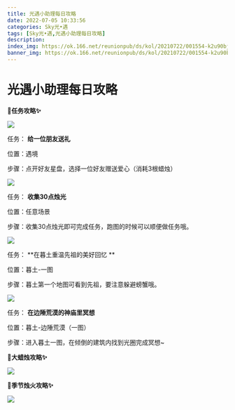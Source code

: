 ```yaml
---
title: 光遇小助理每日攻略
date: 2022-07-05 10:33:56
categories: Sky光•遇
tags: [Sky光•遇,光遇小助理每日攻略]
description: 
index_img: https://ok.166.net/reunionpub/ds/kol/20210722/001554-k2u90bj7ay.png?imageView&thumbnail=600x0&type=jpg
banner_img: https://ok.166.net/reunionpub/ds/kol/20210722/001554-k2u90bj7ay.png?imageView&thumbnail=600x0&type=jpg
---
```

# 光遇小助理每日攻略
**🎉任务攻略✨**

![](https://ok.166.net/reunionpub/ds/kol/20220705/000709-zd0lbqovsw.png)

任务： **给一位朋友送礼**

位置：遇境

步骤：点开好友星盘，选择一位好友赠送爱心（消耗3根蜡烛）

![](https://ok.166.net/reunionpub/ds/kol/20220705/000732-6hjrpksbev.png)

任务： **收集30点烛光**

位置：任意场景

步骤：收集30点烛光即可完成任务，跑图的时候可以顺便做任务哦。

![](https://ok.166.net/reunionpub/ds/kol/20220705/001048-skfg8qce36.png)

任务： **在暮土重温先祖的美好回忆  **

位置：暮土-一图

步骤：暮土第一个地图可看到先祖，要注意躲避螃蟹哦。

![](https://ok.166.net/reunionpub/ds/kol/20220705/000751-va1s7wmk5n.png)

任务： **在边陲荒漠的神庙里冥想**

位置：暮土-边陲荒漠（一图）

步骤：进入暮土一图，在倾倒的建筑内找到光圈完成冥想~

 **🎉大蜡烛攻略✨**

![](https://ok.166.net/reunionpub/ds/kol/20220705/000833-yus59c12a3.png)

  

 **🎉季节烛火攻略✨**

![](https://ok.166.net/reunionpub/ds/kol/20220705/001036-8s0u9svfoz.png)

  


